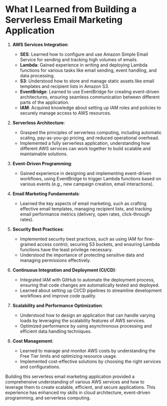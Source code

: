 # What I Learned from Building a Serverless Email Marketing Application

1. **AWS Services Integration**:
   - **SES**: Learned how to configure and use Amazon Simple Email Service for sending and tracking high volumes of emails.
   - **Lambda**: Gained experience in writing and deploying Lambda functions for various tasks like email sending, event handling, and data processing.
   - **S3**: Understood how to store and manage static assets like email templates and recipient lists in Amazon S3.
   - **EventBridge**: Learned to use EventBridge for creating event-driven architectures, ensuring seamless communication between different parts of the application.
   - **IAM**: Acquired knowledge about setting up IAM roles and policies to securely manage access to AWS resources.

2. **Serverless Architecture**:
   - Grasped the principles of serverless computing, including automatic scaling, pay-as-you-go pricing, and reduced operational overhead.
   - Implemented a fully serverless application, understanding how different AWS services can work together to build scalable and maintainable solutions.

3. **Event-Driven Programming**:
   - Gained experience in designing and implementing event-driven workflows, using EventBridge to trigger Lambda functions based on various events (e.g., new campaign creation, email interactions).

4. **Email Marketing Fundamentals**:
   - Learned the key aspects of email marketing, such as crafting effective email templates, managing recipient lists, and tracking email performance metrics (delivery, open rates, click-through rates).

5. **Security Best Practices**:
   - Implemented security best practices, such as using IAM for fine-grained access control, securing S3 buckets, and ensuring Lambda functions have the least privilege necessary.
   - Understood the importance of protecting sensitive data and managing permissions effectively.

6. **Continuous Integration and Deployment (CI/CD)**:
   - Integrated IAM with GitHub to automate the deployment process, ensuring that code changes are automatically tested and deployed.
   - Learned about setting up CI/CD pipelines to streamline development workflows and improve code quality.

7. **Scalability and Performance Optimization**:
   - Understood how to design an application that can handle varying loads by leveraging the scalability features of AWS services.
   - Optimized performance by using asynchronous processing and efficient data handling techniques.

8. **Cost Management**:
   - Learned to manage and monitor AWS costs by understanding the Free Tier limits and optimizing resource usage.
   - Implemented cost-effective solutions by choosing the right services and configurations.

Building this serverless email marketing application provided a comprehensive understanding of various AWS services and how to leverage them to create scalable, efficient, and secure applications. This experience has enhanced my skills in cloud architecture, event-driven programming, and serverless computing.
